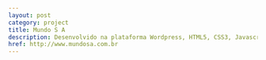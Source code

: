 ```yaml
---
layout: post
category: project
title: Mundo S A
description: Desenvolvido na plataforma Wordpress, HTML5, CSS3, Javascript, PHP, Responsivo, Bootstrap.
href: http://www.mundosa.com.br
---
```

